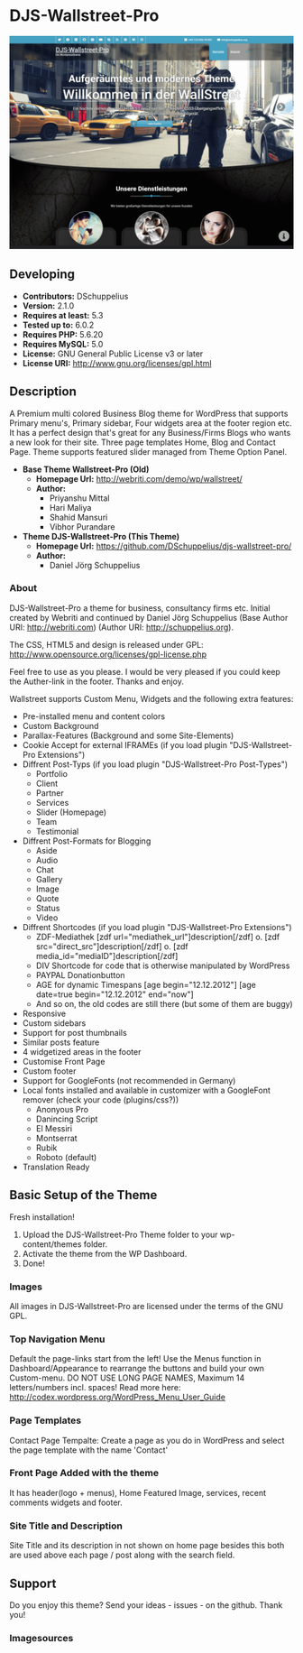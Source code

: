 # DJS-Wallstreet-Pro

![Theme](screenshot.png)


## Developing

- **Contributors:** DSchuppelius
- **Version:** 2.1.0
- **Requires at least:** 5.3
- **Tested up to:** 6.0.2
- **Requires PHP:** 5.6.20
- **Requires MySQL:** 5.0
- **License:** GNU General Public License v3 or later
- **License URI:** http://www.gnu.org/licenses/gpl.html


## Description

A Premium multi colored Business Blog theme for WordPress that supports Primary menu's, Primary sidebar, Four widgets area at the footer region etc. 
It has a perfect design that's great for any Business/Firms Blogs who wants a new look for their site. Three page templates Home, Blog and Contact Page. 
Theme supports featured slider managed from Theme Option Panel.

- **Base Theme Wallstreet-Pro (Old)**
    - **Homepage Url:** http://webriti.com/demo/wp/wallstreet/
    - **Author:**
        - Priyanshu Mittal
        - Hari Maliya
        - Shahid Mansuri
        - Vibhor Purandare
- **Theme DJS-Wallstreet-Pro (This Theme)**
    - **Homepage Url:** https://github.com/DSchuppelius/djs-wallstreet-pro/
    - **Author:**
        - Daniel Jörg Schuppelius

### About

DJS-Wallstreet-Pro a theme for business, consultancy firms etc. Initial created by Webriti and continued by Daniel Jörg Schuppelius (Base Author URI: http://webriti.com) (Author URI: http://schuppelius.org). 

The CSS, HTML5 and design is released under GPL:
http://www.opensource.org/licenses/gpl-license.php

Feel free to use as you please. I would be very pleased if you could keep the Auther-link in the footer. Thanks and enjoy.

Wallstreet supports Custom Menu, Widgets and the following extra features:

 - Pre-installed menu and content colors
 - Custom Background
 - Parallax-Features (Background and some Site-Elements)
 - Cookie Accept for external IFRAMEs (if you load plugin "DJS-Wallstreet-Pro Extensions")
 - Diffrent Post-Typs (if you load plugin "DJS-Wallstreet-Pro Post-Types")
    - Portfolio
    - Client
    - Partner
    - Services
    - Slider (Homepage)
    - Team
    - Testimonial
 - Diffrent Post-Formats for Blogging
    - Aside
    - Audio
    - Chat
    - Gallery
    - Image
    - Quote
    - Status
    - Video
 - Diffrent Shortcodes (if you load plugin "DJS-Wallstreet-Pro Extensions")
    - ZDF-Mediathek [zdf url="mediathek_url"]description[/zdf] o. [zdf src="direct_src"]description[/zdf] o. [zdf media_id="mediaID"]description[/zdf]
    - DIV Shortcode for code that is otherwise manipulated by WordPress
    - PAYPAL Donationbutton
    - AGE for dynamic Timespans [age begin="12.12.2012"] [age date=true begin="12.12.2012" end="now"]
    - And so on, the old codes are still there (but some of them are buggy)
 - Responsive
 - Custom sidebars
 - Support for post thumbnails
 - Similar posts feature
 - 4 widgetized areas in the footer
 - Customise Front Page 
 - Custom footer
 - Support for GoogleFonts (not recommended in Germany)
 - Local fonts installed and available in customizer with a GoogleFont remover (check your code (plugins/css?))
    - Anonyous Pro
    - Danincing Script
    - El Messiri
    - Montserrat
    - Rubik
    - Roboto (default)
 - Translation Ready 
 

## Basic Setup of the Theme

Fresh installation!

1. Upload the DJS-Wallstreet-Pro Theme folder to your wp-content/themes folder.
2. Activate the theme from the WP Dashboard.
3. Done!

### Images

All images in DJS-Wallstreet-Pro are licensed under the terms of the GNU GPL.

### Top Navigation Menu

Default the page-links start from the left! Use the Menus function in Dashboard/Appearance to rearrange the buttons and build your own Custom-menu. DO NOT USE LONG PAGE NAMES, Maximum 14 letters/numbers incl. spaces!
Read more here: http://codex.wordpress.org/WordPress_Menu_User_Guide

### Page Templates

Contact Page Tempalte: Create a page as you do in WordPress and select the page template with the name 'Contact'

### Front Page Added with the theme

It has header(logo + menus), Home Featured Image, services, recent comments widgets and footer.

### Site Title and Description

Site Title and its description in not shown on home page besides this both are used above each page / post along with the search field.
    

## Support

Do you enjoy this theme? Send your ideas - issues - on the github. Thank you!


### Imagesources

